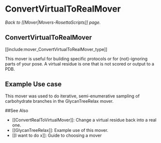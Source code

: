 # ConvertVirtualToRealMover
*Back to [[Mover|Movers-RosettaScripts]] page.*
## ConvertVirtualToRealMover

[[include:mover_ConvertVirtualToRealMover_type]]

This mover is useful for building specific protocols or for (not)-ignoring parts of your pose.  A virtual residue is one that is not scored or output to a PDB.


## Example Use case

This mover was used to do iterative, semi-enumerative sampling of carbohydrate branches in the GlycanTreeRelax mover.  

##See Also

* [[ConvertRealToVirtualMover]]: Change a virtual residue back into a real one.
* [[GlycanTreeRelax]]: Example use of this mover.
* [[I want to do x]]: Guide to choosing a mover
